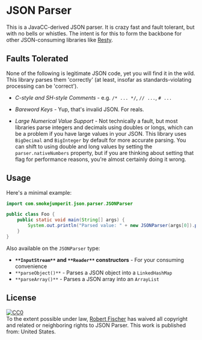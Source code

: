 JSON Parser
===========

This is a JavaCC-derived JSON parser. It is crazy fast and fault tolerant, but with no bells or whistles.  The intent is for this to form the backbone for other JSON-consuming libraries like [Resty](http://github.com/RobertFischer/Resty).

Faults Tolerated
-----------------

None of the following is legitimate JSON code, yet you will find it in the wild. This library parses them
'correctly' (at least, insofar as standards-violating processing can be 'correct').

* *C-style and SH-style Comments* - e.g. `/* ... */`, `// ...`, `# ...`

* *Bareword Keys* - Yup, that's invalid JSON. For reals.

* *Large Numerical Value Support* - Not technically a fault, but most libraries parse integers and decimals using doubles or longs, which can be a problem if you have large values in your JSON. This library uses `BigDecimal` and `BigInteger` by default for more accurate parsing. You can shift to using double and long values by setting the `parser.nativeNumbers` property, but if you are thinking about setting that flag for performance reasons, you're almost certainly doing it wrong.

Usage
--------

Here's a minimal example:

```java
import com.smokejumperit.json.parser.JSONParser

public class Foo {
	public static void main(String[] args) {
		System.out.println("Parsed value: " + new JSONParser(args[0]).parse());
	}
}
```

Also available on the `JSONParser` type: 

* **`**InputStream**` and `**Reader**` constructors** - For your consuming convenience
* `**parseObject()**` - Parses a JSON object into a `LinkedHashMap`
* `**parseArray()**` - Parses a JSON array into an `ArrayList`

License
---------

<p xmlns:dct="http://purl.org/dc/terms/" xmlns:vcard="http://www.w3.org/2001/vcard-rdf/3.0#">
  <a rel="license"
     href="http://creativecommons.org/publicdomain/zero/1.0/">
    <img src="http://i.creativecommons.org/p/zero/1.0/88x31.png" style="border-style: none;" alt="CC0" />
  </a>
  <br />
  To the extent possible under law,
  <a rel="dct:publisher"
     href="http://smokejumperit.com/">
    <span property="dct:title">Robert Fischer</span></a>
  has waived all copyright and related or neighboring rights to
  <span property="dct:title">JSON Parser</span>.
This work is published from:
<span property="vcard:Country" datatype="dct:ISO3166"
      content="US" about="http://smokejumperit.com/">
  United States</span>.
</p>
